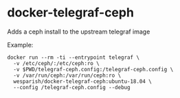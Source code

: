 # docker-telegraf-ceph

Adds a ceph install to the upstream telegraf image

Example:
```
docker run --rm -ti --entrypoint telegraf \
  -v /etc/ceph/:/etc/ceph:ro \
  -v $PWD/telegraf-ceph.config:/telegraf-ceph.config \
  -v /var/run/ceph:/var/run/ceph:ro \
  wesparish/docker-telegraf-ceph:ubuntu-18.04 \
  --config /telegraf-ceph.config --debug
```
